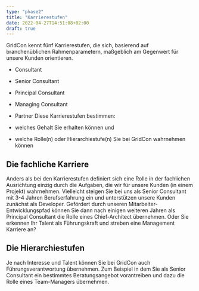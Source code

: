 ```yaml
---
type: "phase2"
title: "Karrierestufen"
date: 2022-04-27T14:51:08+02:00
draft: true
---
```


GridCon kennt fünf Karrierestufen, die sich, basierend auf branchenüblichen Rahmenparametern, maßgeblich am Gegenwert für unsere Kunden orientieren.

* Consultant
* Senior Consultant
* Principal Consultant
* Managing Consultant
* Partner
Diese Karrierestufen bestimmen:

* welches Gehalt Sie erhalten können und
* welche Rolle(n) oder Hierarchiestufe(n) Sie bei GridCon wahrnehmen können
## Die fachliche Karriere
Anders als bei den Karrierestufen definiert sich eine Rolle in der fachlichen Ausrichtung einzig durch die Aufgaben, die wir für unsere Kunden (in einem Projekt) wahrnehmen. Vielleicht steigen Sie bei uns als Senior Consultant mit 3-4 Jahren Berufserfahrung ein und unterstützen unsere Kunden zunächst als Developer. Gefördert durch unseren Mitarbeiter-Entwicklungspfad können Sie dann nach einigen weiteren Jahren als Principal Consultant die Rolle eines Chief-Architect übernehmen. Oder Sie erkennen Ihr Talent als Führungskraft und streben eine Management Karriere an?

## Die Hierarchiestufen
Je nach Interesse und Talent können Sie bei GridCon auch Führungsverantwortung übernehmen. Zum Beispiel in dem Sie als Senior Consultant ein bestimmtes Beratungsangebot vorantreiben und dazu die Rolle eines Team-Managers übernehmen.